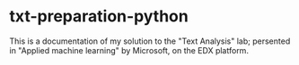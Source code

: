 # txt-preparation-python
This is a documentation of my solution to the "Text Analysis" lab; persented in "Applied machine learning" by Microsoft, on the EDX platform.
